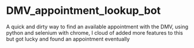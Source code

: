 # DMV_appointment_lookup_bot
A quick and dirty way to find an available appointment with the DMV, using python and selenium with chrome, I cloud of added more features to this but got lucky and found an appointment eventually


